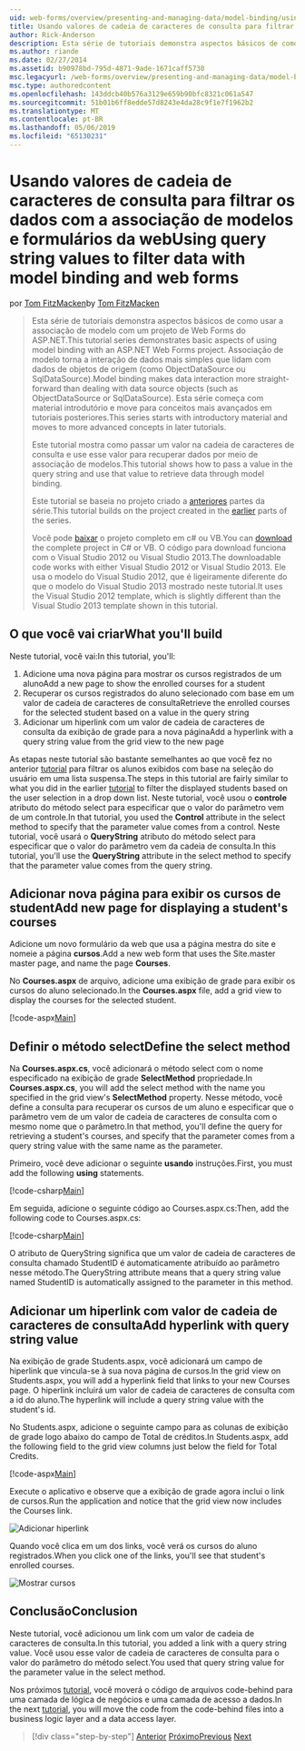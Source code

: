 ```yaml
---
uid: web-forms/overview/presenting-and-managing-data/model-binding/using-query-string-values-to-retrieve-data
title: Usando valores de cadeia de caracteres de consulta para filtrar dados com associação de modelos e formulários da web | Microsoft Docs
author: Rick-Anderson
description: Esta série de tutoriais demonstra aspectos básicos de como usar a associação de modelo com um projeto de Web Forms do ASP.NET. Associação de modelo torna a interação de dados mais simples-...
ms.author: riande
ms.date: 02/27/2014
ms.assetid: b90978bd-795d-4871-9ade-1671caff5730
msc.legacyurl: /web-forms/overview/presenting-and-managing-data/model-binding/using-query-string-values-to-retrieve-data
msc.type: authoredcontent
ms.openlocfilehash: 143ddcb40b576a3129e659b90bfc8321c061a547
ms.sourcegitcommit: 51b01b6ff8edde57d8243e4da28c9f1e7f1962b2
ms.translationtype: MT
ms.contentlocale: pt-BR
ms.lasthandoff: 05/06/2019
ms.locfileid: "65130231"
---
```

# <a name="using-query-string-values-to-filter-data-with-model-binding-and-web-forms"></a><span data-ttu-id="ef148-104">Usando valores de cadeia de caracteres de consulta para filtrar os dados com a associação de modelos e formulários da web</span><span class="sxs-lookup"><span data-stu-id="ef148-104">Using query string values to filter data with model binding and web forms</span></span>

<span data-ttu-id="ef148-105">por [Tom FitzMacken](https://github.com/tfitzmac)</span><span class="sxs-lookup"><span data-stu-id="ef148-105">by [Tom FitzMacken](https://github.com/tfitzmac)</span></span>

> <span data-ttu-id="ef148-106">Esta série de tutoriais demonstra aspectos básicos de como usar a associação de modelo com um projeto de Web Forms do ASP.NET.</span><span class="sxs-lookup"><span data-stu-id="ef148-106">This tutorial series demonstrates basic aspects of using model binding with an ASP.NET Web Forms project.</span></span> <span data-ttu-id="ef148-107">Associação de modelo torna a interação de dados mais simples que lidam com dados de objetos de origem (como ObjectDataSource ou SqlDataSource).</span><span class="sxs-lookup"><span data-stu-id="ef148-107">Model binding makes data interaction more straight-forward than dealing with data source objects (such as ObjectDataSource or SqlDataSource).</span></span> <span data-ttu-id="ef148-108">Esta série começa com material introdutório e move para conceitos mais avançados em tutoriais posteriores.</span><span class="sxs-lookup"><span data-stu-id="ef148-108">This series starts with introductory material and moves to more advanced concepts in later tutorials.</span></span>
> 
> <span data-ttu-id="ef148-109">Este tutorial mostra como passar um valor na cadeia de caracteres de consulta e use esse valor para recuperar dados por meio de associação de modelos.</span><span class="sxs-lookup"><span data-stu-id="ef148-109">This tutorial shows how to pass a value in the query string and use that value to retrieve data through model binding.</span></span>
> 
> <span data-ttu-id="ef148-110">Este tutorial se baseia no projeto criado a [anteriores](retrieving-data.md) partes da série.</span><span class="sxs-lookup"><span data-stu-id="ef148-110">This tutorial builds on the project created in the [earlier](retrieving-data.md) parts of the series.</span></span>
> 
> <span data-ttu-id="ef148-111">Você pode [baixar](https://go.microsoft.com/fwlink/?LinkId=286116) o projeto completo em c# ou VB.</span><span class="sxs-lookup"><span data-stu-id="ef148-111">You can [download](https://go.microsoft.com/fwlink/?LinkId=286116) the complete project in C# or VB.</span></span> <span data-ttu-id="ef148-112">O código para download funciona com o Visual Studio 2012 ou Visual Studio 2013.</span><span class="sxs-lookup"><span data-stu-id="ef148-112">The downloadable code works with either Visual Studio 2012 or Visual Studio 2013.</span></span> <span data-ttu-id="ef148-113">Ele usa o modelo do Visual Studio 2012, que é ligeiramente diferente do que o modelo do Visual Studio 2013 mostrado neste tutorial.</span><span class="sxs-lookup"><span data-stu-id="ef148-113">It uses the Visual Studio 2012 template, which is slightly different than the Visual Studio 2013 template shown in this tutorial.</span></span>

## <a name="what-youll-build"></a><span data-ttu-id="ef148-114">O que você vai criar</span><span class="sxs-lookup"><span data-stu-id="ef148-114">What you'll build</span></span>

<span data-ttu-id="ef148-115">Neste tutorial, você vai:</span><span class="sxs-lookup"><span data-stu-id="ef148-115">In this tutorial, you'll:</span></span>

1. <span data-ttu-id="ef148-116">Adicione uma nova página para mostrar os cursos registrados de um aluno</span><span class="sxs-lookup"><span data-stu-id="ef148-116">Add a new page to show the enrolled courses for a student</span></span>
2. <span data-ttu-id="ef148-117">Recuperar os cursos registrados do aluno selecionado com base em um valor de cadeia de caracteres de consulta</span><span class="sxs-lookup"><span data-stu-id="ef148-117">Retrieve the enrolled courses for the selected student based on a value in the query string</span></span>
3. <span data-ttu-id="ef148-118">Adicionar um hiperlink com um valor de cadeia de caracteres de consulta da exibição de grade para a nova página</span><span class="sxs-lookup"><span data-stu-id="ef148-118">Add a hyperlink with a query string value from the grid view to the new page</span></span>

<span data-ttu-id="ef148-119">As etapas neste tutorial são bastante semelhantes ao que você fez no anterior [tutorial](sorting-paging-and-filtering-data.md) para filtrar os alunos exibidos com base na seleção do usuário em uma lista suspensa.</span><span class="sxs-lookup"><span data-stu-id="ef148-119">The steps in this tutorial are fairly similar to what you did in the earlier [tutorial](sorting-paging-and-filtering-data.md) to filter the displayed students based on the user selection in a drop down list.</span></span> <span data-ttu-id="ef148-120">Neste tutorial, você usou o **controle** atributo do método select para especificar que o valor do parâmetro vem de um controle.</span><span class="sxs-lookup"><span data-stu-id="ef148-120">In that tutorial, you used the **Control** attribute in the select method to specify that the parameter value comes from a control.</span></span> <span data-ttu-id="ef148-121">Neste tutorial, você usará o **QueryString** atributo do método select para especificar que o valor do parâmetro vem da cadeia de consulta.</span><span class="sxs-lookup"><span data-stu-id="ef148-121">In this tutorial, you'll use the **QueryString** attribute in the select method to specify that the parameter value comes from the query string.</span></span>

## <a name="add-new-page-for-displaying-a-students-courses"></a><span data-ttu-id="ef148-122">Adicionar nova página para exibir os cursos de student</span><span class="sxs-lookup"><span data-stu-id="ef148-122">Add new page for displaying a student's courses</span></span>

<span data-ttu-id="ef148-123">Adicione um novo formulário da web que usa a página mestra do site e nomeie a página **cursos**.</span><span class="sxs-lookup"><span data-stu-id="ef148-123">Add a new web form that uses the Site.master master page, and name the page **Courses**.</span></span>

<span data-ttu-id="ef148-124">No **Courses.aspx** de arquivo, adicione uma exibição de grade para exibir os cursos do aluno selecionado.</span><span class="sxs-lookup"><span data-stu-id="ef148-124">In the **Courses.aspx** file, add a grid view to display the courses for the selected student.</span></span>

[!code-aspx[Main](using-query-string-values-to-retrieve-data/samples/sample1.aspx)]

## <a name="define-the-select-method"></a><span data-ttu-id="ef148-125">Definir o método select</span><span class="sxs-lookup"><span data-stu-id="ef148-125">Define the select method</span></span>

<span data-ttu-id="ef148-126">Na **Courses.aspx.cs**, você adicionará o método select com o nome especificado na exibição de grade **SelectMethod** propriedade.</span><span class="sxs-lookup"><span data-stu-id="ef148-126">In **Courses.aspx.cs**, you will add the select method with the name you specified in the grid view's **SelectMethod** property.</span></span> <span data-ttu-id="ef148-127">Nesse método, você define a consulta para recuperar os cursos de um aluno e especificar que o parâmetro vem de um valor de cadeia de caracteres de consulta com o mesmo nome que o parâmetro.</span><span class="sxs-lookup"><span data-stu-id="ef148-127">In that method, you'll define the query for retrieving a student's courses, and specify that the parameter comes from a query string value with the same name as the parameter.</span></span>

<span data-ttu-id="ef148-128">Primeiro, você deve adicionar o seguinte **usando** instruções.</span><span class="sxs-lookup"><span data-stu-id="ef148-128">First, you must add the following **using** statements.</span></span>

[!code-csharp[Main](using-query-string-values-to-retrieve-data/samples/sample2.cs)]

<span data-ttu-id="ef148-129">Em seguida, adicione o seguinte código ao Courses.aspx.cs:</span><span class="sxs-lookup"><span data-stu-id="ef148-129">Then, add the following code to Courses.aspx.cs:</span></span>

[!code-csharp[Main](using-query-string-values-to-retrieve-data/samples/sample3.cs)]

<span data-ttu-id="ef148-130">O atributo de QueryString significa que um valor de cadeia de caracteres de consulta chamado StudentID é automaticamente atribuído ao parâmetro nesse método.</span><span class="sxs-lookup"><span data-stu-id="ef148-130">The QueryString attribute means that a query string value named StudentID is automatically assigned to the parameter in this method.</span></span>

## <a name="add-hyperlink-with-query-string-value"></a><span data-ttu-id="ef148-131">Adicionar um hiperlink com valor de cadeia de caracteres de consulta</span><span class="sxs-lookup"><span data-stu-id="ef148-131">Add hyperlink with query string value</span></span>

<span data-ttu-id="ef148-132">Na exibição de grade Students.aspx, você adicionará um campo de hiperlink que vincula-se à sua nova página de cursos.</span><span class="sxs-lookup"><span data-stu-id="ef148-132">In the grid view on Students.aspx, you will add a hyperlink field that links to your new Courses page.</span></span> <span data-ttu-id="ef148-133">O hiperlink incluirá um valor de cadeia de caracteres de consulta com a id do aluno.</span><span class="sxs-lookup"><span data-stu-id="ef148-133">The hyperlink will include a query string value with the student's id.</span></span>

<span data-ttu-id="ef148-134">No Students.aspx, adicione o seguinte campo para as colunas de exibição de grade logo abaixo do campo de Total de créditos.</span><span class="sxs-lookup"><span data-stu-id="ef148-134">In Students.aspx, add the following field to the grid view columns just below the field for Total Credits.</span></span>

[!code-aspx[Main](using-query-string-values-to-retrieve-data/samples/sample4.aspx?highlight=7-8)]

<span data-ttu-id="ef148-135">Execute o aplicativo e observe que a exibição de grade agora inclui o link de cursos.</span><span class="sxs-lookup"><span data-stu-id="ef148-135">Run the application and notice that the grid view now includes the Courses link.</span></span>

![Adicionar hiperlink](using-query-string-values-to-retrieve-data/_static/image1.png)

<span data-ttu-id="ef148-137">Quando você clica em um dos links, você verá os cursos do aluno registrados.</span><span class="sxs-lookup"><span data-stu-id="ef148-137">When you click one of the links, you'll see that student's enrolled courses.</span></span>

![Mostrar cursos](using-query-string-values-to-retrieve-data/_static/image2.png)

## <a name="conclusion"></a><span data-ttu-id="ef148-139">Conclusão</span><span class="sxs-lookup"><span data-stu-id="ef148-139">Conclusion</span></span>

<span data-ttu-id="ef148-140">Neste tutorial, você adicionou um link com um valor de cadeia de caracteres de consulta.</span><span class="sxs-lookup"><span data-stu-id="ef148-140">In this tutorial, you added a link with a query string value.</span></span> <span data-ttu-id="ef148-141">Você usou esse valor de cadeia de caracteres de consulta para o valor do parâmetro do método select.</span><span class="sxs-lookup"><span data-stu-id="ef148-141">You used that query string value for the parameter value in the select method.</span></span>

<span data-ttu-id="ef148-142">Nos próximos [tutorial](adding-business-logic-layer.md), você moverá o código de arquivos code-behind para uma camada de lógica de negócios e uma camada de acesso a dados.</span><span class="sxs-lookup"><span data-stu-id="ef148-142">In the next [tutorial](adding-business-logic-layer.md), you will move the code from the code-behind files into a business logic layer and a data access layer.</span></span>

> [!div class="step-by-step"]
> <span data-ttu-id="ef148-143">[Anterior](integrating-jquery-ui.md)
> [Próximo](adding-business-logic-layer.md)</span><span class="sxs-lookup"><span data-stu-id="ef148-143">[Previous](integrating-jquery-ui.md)
[Next](adding-business-logic-layer.md)</span></span>
